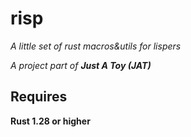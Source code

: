 # risp
*A little set of rust macros&utils for lispers*

*A project part of **Just A Toy (JAT)***

## Requires
**Rust 1.28 or higher**